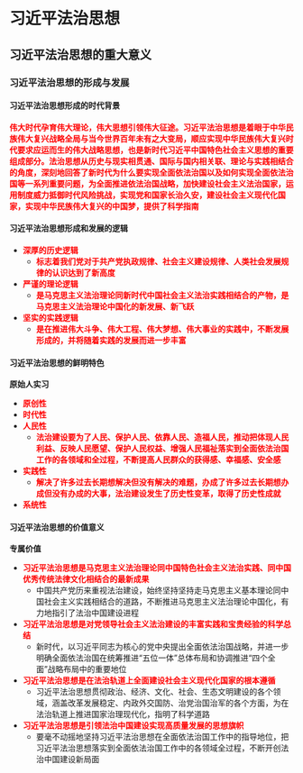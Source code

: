 # 习近平法治思想

## 习近平法治思想的重大意义

### 习近平法治思想的形成与发展

#### 习近平法治思想形成的时代背景

<strong style="color: red;">伟大时代孕育伟大理论，伟大思想引领伟大征途。习近平法治思想是着眼于中华民族伟大复兴战略全局与当今世界百年未有之大变局，顺应实现中华民族伟大复兴时代要求应运而生的伟大战略思想，也是新时代习近平中国特色社会主义思想的重要组成部分。法治思想从历史与现实相贯通、国际与国内相关联、理论与实践相结合的角度，深刻地回答了新时代为什么要实现全面依法治国以及如何实现全面依法治国等一系列重要问题，为全面推进依法治国战略，加快建设社会主义法治国家，运用制度威力抵御时代风险挑战，实现党和国家长治久安，建设社会主义现代化国家，实现中华民族伟大复兴的中国梦，提供了科学指南</strong>

#### 习近平法治思想形成和发展的逻辑

- <strong style="color: red;">深厚的历史逻辑</strong>
  - <strong style="color: red;">标志着我们党对于共产党执政规律、社会主义建设规律、人类社会发展规律的认识达到了新高度</strong>
- <strong style="color: red;">严谨的理论逻辑</strong>
  - <strong style="color: red;">是马克思主义法治理论同新时代中国社会主义法治实践相结合的产物，是马克思主义法治理论中国化的新发展、新飞跃</strong>
- <strong style="color: red;">坚实的实践逻辑</strong>
  - <strong style="color: red;">是在推进伟大斗争、伟大工程、伟大梦想、伟大事业的实践中，不断发展形成的，并将随着实践的发展而进一步丰富</strong>

#### 习近平法治思想的鲜明特色

**原始人实习**

- <strong style="color: red;">原创性</strong>
- <strong style="color: red;">时代性</strong>
- <strong style="color: red;">人民性</strong>
  - <strong style="color: red;">法治建设要为了人民、保护人民、依靠人民、造福人民，推动把体现人民利益、反映人民愿望、保护人民权益、增强人民福祉落实到全面依法治国工作的各领域和全过程，不断提高人民群众的获得感、幸福感、安全感</strong>
- <strong style="color: red;">实践性</strong>
  - <strong style="color: red;">解决了许多过去长期想解决但没有解决的难题，办成了许多过去长期想办成但没有办成的大事，法治建设发生了历史性变革，取得了历史性成就</strong>
- <strong style="color: red;">系统性</strong>

#### 习近平法治思想的价值意义

**专属价值**

- <strong style="color: red;">习近平法治思想是马克思主义法治理论同中国特色社会主义法治实践、同中国优秀传统法律文化相结合的最新成果</strong>
  - 中国共产党历来重视法治建设，始终坚持坚持走马克思主义基本理论同中国社会主义实践相结合的道路，不断推进马克思主义法治理论中国化，有力地指引了法治中国建设进程
- <strong style="color: red;">习近平法治思想是对党领导社会主义法治建设的丰富实践和宝贵经验的科学总结</strong>
  - 新时代，以习近平同志为核心的党中央提出全面依法治国战略，并进一步明确全面依法治国在统筹推进“五位一体”总体布局和协调推进“四个全面”战略布局中的重要地位
- <strong style="color: red;">习近平法治思想是在法治轨道上全面建设社会主义现代化国家的根本遵循</strong>
  - 习近平法治思想贯彻政治、经济、文化、社会、生态文明建设的各个领域，涵盖改革发展稳定、内政外交国防、治党治国治军的各个方面，为在法治轨道上推进国家治理现代化，指明了科学道路
- <strong style="color: red;">习近平法治思想是引领法治中国建设实现高质量发展的思想旗帜</strong>
  - 要毫不动摇地坚持习近平法治思想在全面依法治国工作中的指导地位，把习近平法治思想落实到全面依法治国工作中的各领域全过程，不断开创法治中国建设新局面